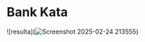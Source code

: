 # Bank Kata
![resulta](![Screenshot 2025-02-24 213555](https://github.com/user-attachments/assets/e3a9addb-7907-44c5-bd09-c42f0ecd22ad))

